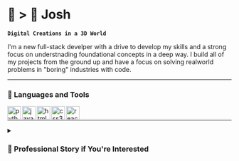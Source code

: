 # 🐢 > 🐇 Josh  
**`Digital Creations in a 3D World`**

<p align="left">
  I'm a new full-stack develper with a drive to develop my skills and a strong focus on understnading foundational concepts in a deep way. I build all of my projects from the ground up and have a focus on solving realworld problems in "boring" industries with code. 
</p>

---

### 🧰 Languages and Tools
<img align="left" alt="python-svg" width="30px" src="https://cdn.jsdelivr.net/gh/devicons/devicon@latest/icons/python/python-original.svg" />
<img align="left" alt="javascript-svg" width="30px" src="https://cdn.jsdelivr.net/gh/devicons/devicon@latest/icons/javascript/javascript-original.svg" />
<img align="left" alt="html5-svg" width="30px" src="https://cdn.jsdelivr.net/gh/devicons/devicon@latest/icons/html5/html5-original.svg" />
<img align="left" alt="css3-svg" width="30px" src="https://cdn.jsdelivr.net/gh/devicons/devicon@latest/icons/css3/css3-original.svg" />
<img align="left" alt="react-svg" width="30px" src="https://cdn.jsdelivr.net/gh/devicons/devicon@latest/icons/react/react-original.svg" />
<br />

---

<details>
  <summary><h3> 🚁 Professional Story if You're Interested</h3></summary>
    Music, turned military, turned aviation, turned tech.
    ***I'll fill the rest of this in later.***
    
  
    
</details>

<!--
**Crizer-J/Crizer-J** is a ✨ _special_ ✨ repository because its `README.md` (this file) appears on your GitHub profile.

Here are some ideas to get you started:

- 🔭 I’m currently working on ...
- 🌱 I’m currently learning ...
- 👯 I’m looking to collaborate on ...
- 🤔 I’m looking for help with ...
- 💬 Ask me about ...
- 📫 How to reach me: ...
- 😄 Pronouns: ...
- ⚡ Fun fact: ...
-->

